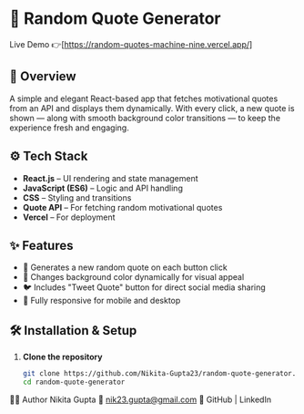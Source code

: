 # 📝 Random Quote Generator

Live Demo 👉[https://random-quotes-machine-nine.vercel.app/]

## 📌 Overview
A simple and elegant React-based app that fetches motivational quotes from an API and displays them dynamically. With every click, a new quote is shown — along with smooth background color transitions — to keep the experience fresh and engaging.

## ⚙️ Tech Stack

- **React.js** – UI rendering and state management
- **JavaScript (ES6)** – Logic and API handling
- **CSS** – Styling and transitions
- **Quote API** – For fetching random motivational quotes
- **Vercel** – For deployment

## ✨ Features

- 🔄 Generates a new random quote on each button click
- 🎨 Changes background color dynamically for visual appeal
- 🐦 Includes "Tweet Quote" button for direct social media sharing
- 📱 Fully responsive for mobile and desktop

## 🛠️ Installation & Setup

1. **Clone the repository**
   ```bash
   git clone https://github.com/Nikita-Gupta23/random-quote-generator.git
   cd random-quote-generator

🙋‍♀️ Author
Nikita Gupta
📧 nik23.gupta@gmail.com
🔗 GitHub | LinkedIn
